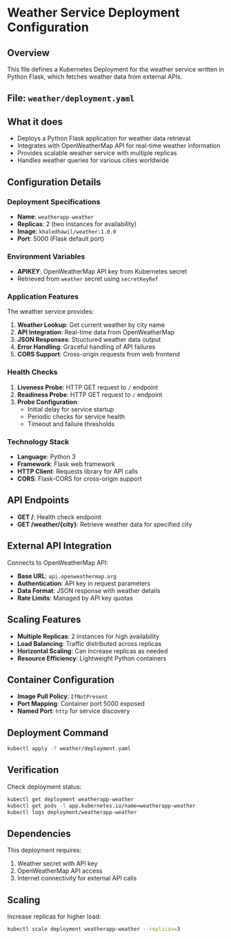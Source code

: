 # Weather Service Deployment Configuration

## Overview
This file defines a Kubernetes Deployment for the weather service written in Python Flask, which fetches weather data from external APIs.

## File: `weather/deployment.yaml`

## What it does
- Deploys a Python Flask application for weather data retrieval
- Integrates with OpenWeatherMap API for real-time weather information
- Provides scalable weather service with multiple replicas
- Handles weather queries for various cities worldwide

## Configuration Details

### Deployment Specifications
- **Name**: `weatherapp-weather`
- **Replicas**: 2 (two instances for availability)
- **Image**: `khaledhawil/weather:1.0.0`
- **Port**: 5000 (Flask default port)

### Environment Variables
- **APIKEY**: OpenWeatherMap API key from Kubernetes secret
- Retrieved from `weather` secret using `secretKeyRef`

### Application Features
The weather service provides:
1. **Weather Lookup**: Get current weather by city name
2. **API Integration**: Real-time data from OpenWeatherMap
3. **JSON Responses**: Structured weather data output
4. **Error Handling**: Graceful handling of API failures
5. **CORS Support**: Cross-origin requests from web frontend

### Health Checks
1. **Liveness Probe**: HTTP GET request to `/` endpoint
2. **Readiness Probe**: HTTP GET request to `/` endpoint
3. **Probe Configuration**:
   - Initial delay for service startup
   - Periodic checks for service health
   - Timeout and failure thresholds

### Technology Stack
- **Language**: Python 3
- **Framework**: Flask web framework
- **HTTP Client**: Requests library for API calls
- **CORS**: Flask-CORS for cross-origin support

## API Endpoints
- **GET /**: Health check endpoint
- **GET /weather/{city}**: Retrieve weather data for specified city

## External API Integration
Connects to OpenWeatherMap API:
- **Base URL**: `api.openweathermap.org`
- **Authentication**: API key in request parameters
- **Data Format**: JSON response with weather details
- **Rate Limits**: Managed by API key quotas

## Scaling Features
- **Multiple Replicas**: 2 instances for high availability
- **Load Balancing**: Traffic distributed across replicas
- **Horizontal Scaling**: Can increase replicas as needed
- **Resource Efficiency**: Lightweight Python containers

## Container Configuration
- **Image Pull Policy**: `IfNotPresent`
- **Port Mapping**: Container port 5000 exposed
- **Named Port**: `http` for service discovery

## Deployment Command
```bash
kubectl apply -f weather/deployment.yaml
```

## Verification
Check deployment status:
```bash
kubectl get deployment weatherapp-weather
kubectl get pods -l app.kubernetes.io/name=weatherapp-weather
kubectl logs deployment/weatherapp-weather
```

## Dependencies
This deployment requires:
1. Weather secret with API key
2. OpenWeatherMap API access
3. Internet connectivity for external API calls

## Scaling
Increase replicas for higher load:
```bash
kubectl scale deployment weatherapp-weather --replicas=3
```
